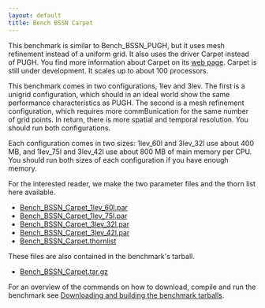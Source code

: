 ```yaml
---
layout: default
title: Bench BSSN Carpet
---
```

This benchmark is similar to Bench\_BSSN\_PUGH, but it uses mesh
refinement instead of a uniform grid. It also uses the driver Carpet
instead of PUGH. You find more information about Carpet on its [web
page](http://www.carpetcode.org/). Carpet is still under development. It
scales up to about 100 processors.

This benchmark comes in two configurations, 1lev and 3lev. The first is
a unigrid configuration, which should in an ideal world show the same
performance characteristics as PUGH. The second is a mesh refinement
configuration, which requires more commBunication for the same number of
grid points. In return, there is more spatial and temporal resolution.
You should run both configurations.

Each configuration comes in two sizes: 1lev\_60l and 3lev\_32l use about
400 MB, and 1lev\_75l and 3lev\_42l use about 800 MB of main memory per
CPU. You should run both sizes of each configuration if you have enough
memory.

For the interested reader, we make the two parameter files and the thorn
list here available.

-   [Bench\_BSSN\_Carpet\_1lev\_60l.par](Bench_BSSN_Carpet_1lev_60l.par)
-   [Bench\_BSSN\_Carpet\_1lev\_75l.par](Bench_BSSN_Carpet_1lev_75l.par)
-   [Bench\_BSSN\_Carpet\_3lev\_32l.par](Bench_BSSN_Carpet_3lev_32l.par)
-   [Bench\_BSSN\_Carpet\_3lev\_42l.par](Bench_BSSN_Carpet_3lev_42l.par)
-   [Bench\_BSSN\_Carpet.thornlist](Bench_BSSN_Carpet.thornlist)

These files are also contained in the benchmark's tarball.

-   [Bench\_BSSN\_Carpet.tar.gz](Bench_BSSN_Carpet.tar.gz)

For an overview of the commands on how to download, compile and run the
benchmark see [Downloading and building the benchmark
tarballs](/community/benchmarks/tutorial).

  
  
